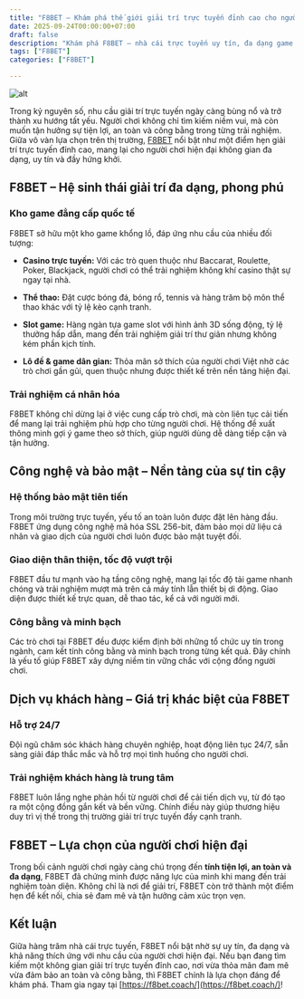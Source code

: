 ```yaml
---
title: "F8BET – Khám phá thế giới giải trí trực tuyến đỉnh cao cho người chơi hiện đại"
date: 2025-09-24T00:00:00+07:00
draft: false
description: "Khám phá F8BET – nhà cái trực tuyến uy tín, đa dạng game casino, thể thao, slot. Trải nghiệm an toàn, công bằng và đầy hứng khởi."
tags: ["F8BET"]
categories: ["F8BET"]

---
```

![alt](https://i.postimg.cc/Vk8QZN93/f8betcoach.jpg)


Trong kỷ nguyên số, nhu cầu giải trí trực tuyến ngày càng bùng nổ và trở thành xu hướng tất yếu. Người chơi không chỉ tìm kiếm niềm vui, mà còn muốn tận hưởng sự tiện lợi, an toàn và công bằng trong từng trải nghiệm. Giữa vô vàn lựa chọn trên thị trường, [F8BET](https://f8bet.coach/) nổi bật như một điểm hẹn giải trí trực tuyến đỉnh cao, mang lại cho người chơi hiện đại không gian đa dạng, uy tín và đầy hứng khởi.

  

## F8BET – Hệ sinh thái giải trí đa dạng, phong phú

### Kho game đẳng cấp quốc tế

F8BET sở hữu một kho game khổng lồ, đáp ứng nhu cầu của nhiều đối tượng:

  

*   **Casino trực tuyến:** Với các trò quen thuộc như Baccarat, Roulette, Poker, Blackjack, người chơi có thể trải nghiệm không khí casino thật sự ngay tại nhà.
    
*   **Thể thao:** Đặt cược bóng đá, bóng rổ, tennis và hàng trăm bộ môn thể thao khác với tỷ lệ kèo cạnh tranh.
    
*   **Slot game:** Hàng ngàn tựa game slot với hình ảnh 3D sống động, tỷ lệ thưởng hấp dẫn, mang đến trải nghiệm giải trí thư giãn nhưng không kém phần kịch tính.
    
*   **Lô đề & game dân gian:** Thỏa mãn sở thích của người chơi Việt nhờ các trò chơi gần gũi, quen thuộc nhưng được thiết kế trên nền tảng hiện đại.
    

### Trải nghiệm cá nhân hóa

F8BET không chỉ dừng lại ở việc cung cấp trò chơi, mà còn liên tục cải tiến để mang lại trải nghiệm phù hợp cho từng người chơi. Hệ thống đề xuất thông minh gợi ý game theo sở thích, giúp người dùng dễ dàng tiếp cận và tận hưởng.

  

## Công nghệ và bảo mật – Nền tảng của sự tin cậy

### Hệ thống bảo mật tiên tiến

Trong môi trường trực tuyến, yếu tố an toàn luôn được đặt lên hàng đầu. F8BET ứng dụng công nghệ mã hóa SSL 256-bit, đảm bảo mọi dữ liệu cá nhân và giao dịch của người chơi luôn được bảo mật tuyệt đối.

### Giao diện thân thiện, tốc độ vượt trội

F8BET đầu tư mạnh vào hạ tầng công nghệ, mang lại tốc độ tải game nhanh chóng và trải nghiệm mượt mà trên cả máy tính lẫn thiết bị di động. Giao diện được thiết kế trực quan, dễ thao tác, kể cả với người mới.

### Công bằng và minh bạch

Các trò chơi tại F8BET đều được kiểm định bởi những tổ chức uy tín trong ngành, cam kết tính công bằng và minh bạch trong từng kết quả. Đây chính là yếu tố giúp F8BET xây dựng niềm tin vững chắc với cộng đồng người chơi.

  

## Dịch vụ khách hàng – Giá trị khác biệt của F8BET

### Hỗ trợ 24/7

Đội ngũ chăm sóc khách hàng chuyên nghiệp, hoạt động liên tục 24/7, sẵn sàng giải đáp thắc mắc và hỗ trợ mọi tình huống cho người chơi.

### Trải nghiệm khách hàng là trung tâm

F8BET luôn lắng nghe phản hồi từ người chơi để cải tiến dịch vụ, từ đó tạo ra một cộng đồng gắn kết và bền vững. Chính điều này giúp thương hiệu duy trì vị thế trong thị trường giải trí trực tuyến đầy cạnh tranh.

  

## F8BET – Lựa chọn của người chơi hiện đại

Trong bối cảnh người chơi ngày càng chú trọng đến **tính tiện lợi, an toàn và đa dạng**, F8BET đã chứng minh được năng lực của mình khi mang đến trải nghiệm toàn diện. Không chỉ là nơi để giải trí, F8BET còn trở thành một điểm hẹn để kết nối, chia sẻ đam mê và tận hưởng cảm xúc trọn vẹn.

  

## Kết luận

Giữa hàng trăm nhà cái trực tuyến, F8BET nổi bật nhờ sự uy tín, đa dạng và khả năng thích ứng với nhu cầu của người chơi hiện đại. Nếu bạn đang tìm kiếm một không gian giải trí trực tuyến đỉnh cao, nơi vừa thỏa mãn đam mê vừa đảm bảo an toàn và công bằng, thì F8BET chính là lựa chọn đáng để khám phá. Tham gia ngay tại [https://f8bet.coach/](https://f8bet.coach/)!